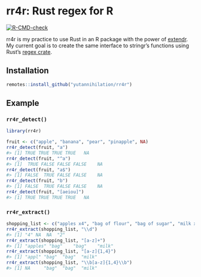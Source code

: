 
<!-- README.md is generated from README.Rmd. Please edit that file -->

# rr4r: Rust regex for R

<!-- badges: start -->

[![R-CMD-check](https://github.com/yutannihilation/rr4r/workflows/R-CMD-check/badge.svg)](https://github.com/yutannihilation/rr4r/actions)
<!-- badges: end -->

rr4r is my practice to use Rust in an R package with the power of
[extendr](https://github.com/extendr/extendr). My current goal is to
create the same interface to stringr’s functions using Rust’s [regex
crate](https://docs.rs/regex/1.4.3/regex/).

## Installation

``` r
remotes::install_github("yutannihilation/rr4r")
```

## Example

### `rr4r_detect()`

``` r
library(rr4r)

fruit <- c("apple", "banana", "pear", "pinapple", NA)
rr4r_detect(fruit, "a")
#> [1] TRUE TRUE TRUE TRUE   NA
rr4r_detect(fruit, "^a")
#> [1]  TRUE FALSE FALSE FALSE    NA
rr4r_detect(fruit, "a$")
#> [1] FALSE  TRUE FALSE FALSE    NA
rr4r_detect(fruit, "b")
#> [1] FALSE  TRUE FALSE FALSE    NA
rr4r_detect(fruit, "[aeiou]")
#> [1] TRUE TRUE TRUE TRUE   NA
```

### `rr4r_extract()`

``` r
shopping_list <- c("apples x4", "bag of flour", "bag of sugar", "milk x2")
rr4r_extract(shopping_list, "\\d")
#> [1] "4" NA  NA  "2"
rr4r_extract(shopping_list, "[a-z]+")
#> [1] "apples" "bag"    "bag"    "milk"
rr4r_extract(shopping_list, "[a-z]{1,4}")
#> [1] "appl" "bag"  "bag"  "milk"
rr4r_extract(shopping_list, "\\b[a-z]{1,4}\\b")
#> [1] NA     "bag"  "bag"  "milk"
```
